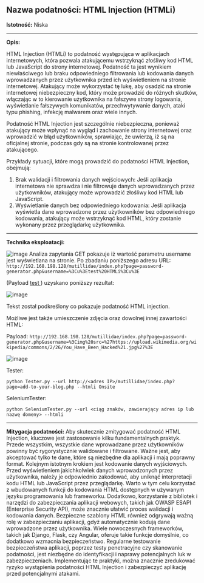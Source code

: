 ## Nazwa podatności: HTML Injection (HTMLi)

**Istotność:** Niska

---

**Opis:**

HTML Injection (HTMLi) to podatność występująca w aplikacjach internetowych, która pozwala atakującemu wstrzyknąć złośliwy kod HTML lub JavaScript do strony internetowej. Podatność ta jest wynikiem niewłaściwego lub braku odpowiedniego filtrowania lub kodowania danych wprowadzanych przez użytkownika przed ich wyświetleniem na stronie internetowej. Atakujący może wykorzystać tę lukę, aby osadzić na stronie internetowej niebezpieczny kod, który może prowadzić do różnych skutków, włączając w to kierowanie użytkownika na fałszywe strony logowania, wyświetlanie fałszywych komunikatów, przechwytywanie danych, ataki typu phishing, infekcję malwarem oraz wiele innych.

Podatność HTML Injection jest szczególnie niebezpieczna, ponieważ atakujący może wpłynąć na wygląd i zachowanie strony internetowej oraz wprowadzić w błąd użytkowników, sprawiając, że uwierzą, iż są na oficjalnej stronie, podczas gdy są na stronie kontrolowanej przez atakującego.

Przykłady sytuacji, które mogą prowadzić do podatności HTML Injection, obejmują:

1. Brak walidacji i filtrowania danych wejściowych: Jeśli aplikacja internetowa nie sprawdza i nie filtrowuje danych wprowadzanych przez użytkowników, atakujący może wprowadzić złośliwy kod HTML lub JavaScript.
2. Wyświetlanie danych bez odpowiedniego kodowania: Jeśli aplikacja wyświetla dane wprowadzone przez użytkowników bez odpowiedniego kodowania, atakujący może wstrzyknąć kod HTML, który zostanie wykonany przez przeglądarkę użytkownika.


---

**Technika eksploatacji:**

![image](https://github.com/GrzechuG/PWR-CBE-BAW-mutillidae-2024/assets/28838004/94726784-5909-4be7-b26e-36979fcf3f8e)
Analiza zapytania GET pokazuje iż wartość parametru username jest wyświetlana na stronie.
Po zbadaniu poniższego adresu URL:
```http://192.168.198.128/mutillidae/index.php?page=password-generator.php&username=%3Cu%3Etest%20HTMLi%3Cu%3E```

(Payload <u> test </u>) uzyskano poniższy rezultat:

![image](https://github.com/GrzechuG/PWR-CBE-BAW-mutillidae-2024/assets/28838004/69f1e7e4-b505-4dbc-9699-aabd0c82ffda)

Tekst został podkreślony co pokazuje podatność HTML injection.

Możliwe jest także umieszczenie zdjęcia oraz dowolnej innej zawartości HTML:

Payload: `http://192.168.198.128/mutillidae/index.php?page=password-generator.php&username=%3Cimg%20src=%27https://upload.wikimedia.org/wikipedia/commons/2/26/You_Have_Been_Hacked%21.jpg%27%3E`

![image](https://github.com/GrzechuG/PWR-CBE-BAW-mutillidae-2024/assets/28838004/5af8ef8c-a05d-4ef6-9613-ca0bf3f65aeb)

Tester:
```
python Tester.py --url http://<adres IP>/mutillidae/index.php?page=add-to-your-blog.php --htmli Onsite
```

SeleniumTester:
```
python SeleniumTester.py --url <ciąg znaków, zawierający adres ip lub nazwę domeny> --htmli
```

---
**Mitygacja podatności:**
Aby skutecznie zmitygować podatność HTML Injection, kluczowe jest zastosowanie kilku fundamentalnych praktyk. Przede wszystkim, wszystkie dane wprowadzane przez użytkowników powinny być rygorystycznie walidowane i filtrowane. Ważne jest, aby akceptować tylko te dane, które są niezbędne dla aplikacji i mają poprawny format. Kolejnym istotnym krokiem jest kodowanie danych wyjściowych. Przed wyświetleniem jakichkolwiek danych wprowadzonych przez użytkownika, należy je odpowiednio zakodować, aby uniknąć interpretacji kodu HTML lub JavaScript przez przeglądarkę. Warto w tym celu korzystać z wbudowanych funkcji do kodowania HTML dostępnych w używanym języku programowania lub frameworku. Dodatkowo, korzystanie z bibliotek i narzędzi do zabezpieczania aplikacji webowych, takich jak OWASP ESAPI (Enterprise Security API), może znacznie ułatwić proces walidacji i kodowania danych. Bezpieczne szablony HTML również odgrywają ważną rolę w zabezpieczaniu aplikacji, gdyż automatycznie kodują dane wprowadzone przez użytkownika. Wiele nowoczesnych frameworków, takich jak Django, Flask, czy Angular, oferuje takie funkcje domyślnie, co dodatkowo wzmacnia bezpieczeństwo. Regularne testowanie bezpieczeństwa aplikacji, poprzez testy penetracyjne czy skanowanie podatności, jest niezbędne do identyfikacji i naprawy potencjalnych luk w zabezpieczeniach. Implementując te praktyki, można znacznie zredukować ryzyko wystąpienia podatności HTML Injection i zabezpieczyć aplikację przed potencjalnymi atakami.
